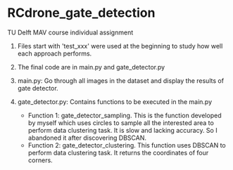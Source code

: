 # RCdrone_gate_detection
TU Delft MAV course individual assignment

1. Files start with 'test_xxx' were used at the beginning to study how well each approach performs.

2. The final code are in main.py and gate_detector.py

3. main.py: Go through all images in the dataset and display the results of gate detector.

4. gate_detector.py: Contains functions to be executed in the main.py
   - Function 1: gate_detector_sampling.
     This is the function developed by myself which uses circles to sample all the interested area to perform data clustering task. It is slow and lacking accuracy. So I abandoned it after discovering DBSCAN.
   - Function 2: gate_detector_clustering.
     This function uses DBSCAN to perform data clustering task. It returns the coordinates of four corners.
